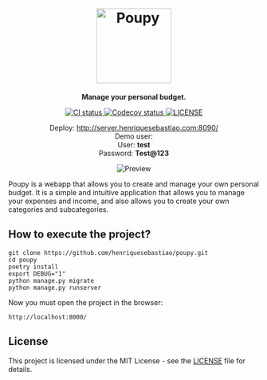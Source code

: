 <h1 align="center">
    <img src="project/utils/img/bitmap.png" alt="Poupy" width="150"/><br>
</h1>

<p align="center"><strong>Manage your personal budget.</strong></p>

<p align="center">
    <a href="https://github.com/henriquesebastiao/poupy/actions/workflows/ci.yml">
        <img src="https://github.com/henriquesebastiao/poupy/actions/workflows/ci.yml/badge.svg" alt="CI status"/>
    </a>
    <a href="https://codecov.io/gh/henriquesebastiao/poupy" > 
        <img src="https://codecov.io/gh/henriquesebastiao/poupy/graph/badge.svg?token=aoIdJEPHV5" alt="Codecov status"/> 
    </a>
    <a href="https://github.com/henriquesebastiao/poupy/blob/main/LICENSE">
        <img alt="LICENSE" src="https://img.shields.io/github/license/henriquesebastiao/poupy"/>
    </a>
</p>

<div align="center">Deploy: <a href="http://server.henriquesebastiao.com:8090/app/login">http://server.henriquesebastiao.com:8090/</a></div>

<div align="center">Demo user:</div>
<div align="center">User: <strong>test</strong></div>
<div align="center">Password: <strong>Test@123</strong></div>

<p align="center">
    <img src="project/utils/img/screenshot.png" alt="Preview"/>
</p>

Poupy is a webapp that allows you to create and manage your own personal budget.
It is a simple and intuitive application that allows you to manage your expenses and income, and also allows you to
create your own categories and subcategories.

## How to execute the project?

```shell
git clone https://github.com/henriquesebastiao/poupy.git
cd poupy
poetry install
export DEBUG="1"
python manage.py migrate
python manage.py runserver
```

Now you must open the project in the browser:

```
http://localhost:8000/
```

## License

This project is licensed under the MIT License - see the [LICENSE](LICENSE) file for details.

